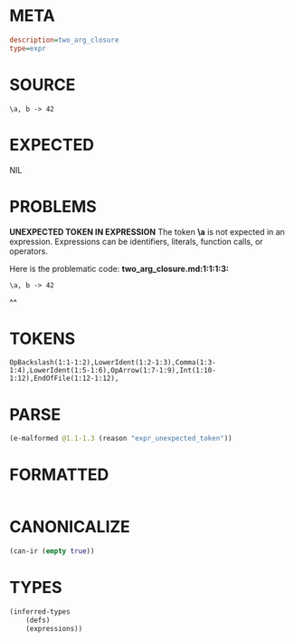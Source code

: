 # META
~~~ini
description=two_arg_closure
type=expr
~~~
# SOURCE
~~~roc
\a, b -> 42
~~~
# EXPECTED
NIL
# PROBLEMS
**UNEXPECTED TOKEN IN EXPRESSION**
The token **\a** is not expected in an expression.
Expressions can be identifiers, literals, function calls, or operators.

Here is the problematic code:
**two_arg_closure.md:1:1:1:3:**
```roc
\a, b -> 42
```
^^


# TOKENS
~~~zig
OpBackslash(1:1-1:2),LowerIdent(1:2-1:3),Comma(1:3-1:4),LowerIdent(1:5-1:6),OpArrow(1:7-1:9),Int(1:10-1:12),EndOfFile(1:12-1:12),
~~~
# PARSE
~~~clojure
(e-malformed @1.1-1.3 (reason "expr_unexpected_token"))
~~~
# FORMATTED
~~~roc

~~~
# CANONICALIZE
~~~clojure
(can-ir (empty true))
~~~
# TYPES
~~~clojure
(inferred-types
	(defs)
	(expressions))
~~~
